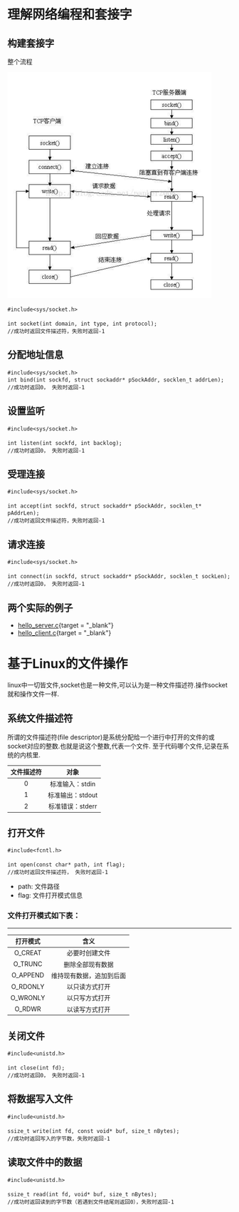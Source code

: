 # 理解网络编程和套接字

## 构建套接字

整个流程

![](./socket.png)

```
#include<sys/socket.h>

int socket(int domain, int type, int protocol);
//成功时返回文件描述符，失败时返回-1
```
## 分配地址信息
```
#include<sys/socket.h>
int bind(int sockfd, struct sockaddr* pSockAddr, socklen_t addrLen);
//成功时返回0， 失败时返回-1
```
## 设置监听
```
#include<sys/socket.h>

int listen(int sockfd, int backlog);
//成功时返回0， 失败时返回-1
```
## 受理连接
```
#include<sys/socket.h>

int accept(int sockfd, struct sockaddr* pSockAddr, socklen_t* pAddrLen);
//成功时返回文件描述符，失败时返回-1
```

## 请求连接
```
#include<sys/socket.h>

int connect(in sockfd, struct sockaddr* pSockAddr, socklen_t sockLen);
//成功时返回0， 失败时返回-1
```

## 两个实际的例子

- [hello_server.c](./hello_server.c){target = "_blank"}
- [hello_client.c](./hello_client.c){target = "_blank"}


# 基于Linux的文件操作

linux中一切皆文件,socket也是一种文件,可以认为是一种文件描述符.操作socket就和操作文件一样.

## 系统文件描述符

所谓的文件描述符(file descriptor)是系统分配给一个进行中打开的文件的或socket对应的整数.也就是说这个整数,代表一个文件.
至于代码哪个文件,记录在系统的内核里.

文件描述符  |对象
:--------:|:----:
0         |标准输入：stdin
1         |标准输出：stdout
2         |标准错误：stderr

## 打开文件
```
#include<fcntl.h>

int open(const char* path, int flag);
//成功时返回文件描述符， 失败时返回-1
```
- path: 文件路径
- flag: 文件打开模式信息

### 文件打开模式如下表：
---
打开模式    |含义
:---------:|:---:
O_CREAT    |必要时创建文件
O_TRUNC    |删除全部现有数据
O_APPEND   |维持现有数据，追加到后面
O_RDONLY   |以只读方式打开
O_WRONLY   |以只写方式打开
O_RDWR     |以读写方式打开

## 关闭文件
```
#include<unistd.h>

int close(int fd);
//成功时返回0， 失败时返回-1
```
## 将数据写入文件
```
#include<unistd.h>

ssize_t write(int fd, const void* buf, size_t nBytes);
//成功时返回写入的字节数，失败时返回-1
```
## 读取文件中的数据
```
#include<unistd.h>

ssize_t read(int fd, void* buf, size_t nBytes);
//成功时返回读到的字节数（若遇到文件结尾则返回0），失败时返回-1
```

